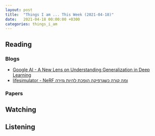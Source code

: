```yaml
---
layout: post
title:  "Things I am ... This Week (2021-04-18)"
date:   2021-04-18 00:00:00 +0300
categories: things_i_am
---
```


<!-- # Things I am ... This Week   -->

## Reading

### Blogs

- [Google AI - A New Lens on Understanding Generalization in Deep Learning][gl1]
- [lifesimulator - NeRF ומה קורה כשגרפיקה הופכת להיות גזירה][ls1]

### Papers

## Watching

## Listening

[gl1]:https://ai.googleblog.com/2021/03/a-new-lens-on-understanding.html
[ls1]:https://lifesimulator.wordpress.com/2021/03/14/nerf/
